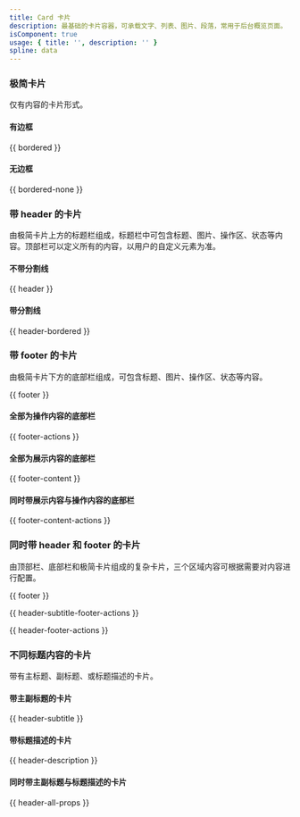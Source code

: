```yaml
---
title: Card 卡片
description: 最基础的卡片容器，可承载文字、列表、图片、段落，常用于后台概览页面。
isComponent: true
usage: { title: '', description: '' }
spline: data
---
```


### 极简卡片

仅有内容的卡片形式。

#### 有边框

{{ bordered }}

#### 无边框

{{ bordered-none }}

### 带 header 的卡片

由极简卡片上方的标题栏组成，标题栏中可包含标题、图片、操作区、状态等内容。顶部栏可以定义所有的内容，以用户的自定义元素为准。

#### 不带分割线

{{ header }}

#### 带分割线

{{ header-bordered }}

### 带 footer 的卡片

由极简卡片下方的底部栏组成，可包含标题、图片、操作区、状态等内容。

{{ footer }}

#### 全部为操作内容的底部栏

{{ footer-actions }}

#### 全部为展示内容的底部栏

{{ footer-content }}

#### 同时带展示内容与操作内容的底部栏

{{ footer-content-actions }}

### 同时带 header 和 footer 的卡片

由顶部栏、底部栏和极简卡片组成的复杂卡片，三个区域内容可根据需要对内容进行配置。

{{ footer }}

{{ header-subtitle-footer-actions }}

{{ header-footer-actions }}

### 不同标题内容的卡片

带有主标题、副标题、或标题描述的卡片。

#### 带主副标题的卡片

{{ header-subtitle }}

#### 带标题描述的卡片

{{ header-description }}

#### 同时带主副标题与标题描述的卡片

{{ header-all-props }}
